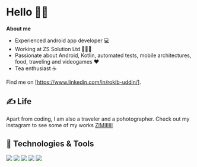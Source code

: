 # Hello 👨‍💻


 <strong>About me</strong> 
 
 * Experienced android app developer 💻 
 * Working at ZS Solution Ltd 👨‍🎨📲 
 * Passionate about Android, Kotlin, automated tests, mobile architectures, food, traveling and videogames ♥️ 
 * Tea enthusiast ☕

Find me on [https://www.linkedin.com/in/rokib-uddin/].

## &#x270d; Life

Apart from coding, I am also a traveler and a pohotographer. Check out my instagram to see some of my works [ZIMIIIIII](https://www.instagram.com/zimiiiiii/) 

## 🔧 Technologies & Tools
![](https://img.shields.io/badge/Code-Kotlin-informational?style=flat&logo=kotlin&logoColor=white&color=2bbc8a)
![](https://img.shields.io/badge/Code-java-informational?style=flat&logo=java&logoColor=white&color=2bbc8a)
![](https://img.shields.io/badge/Editor-Android_Studio-informational?style=flat&logo=android-studio&logoColor=white&color=2bbc8a)
![](https://img.shields.io/badge/OS-Linux-informational?style=flat&logo=linux&logoColor=white&color=2bbc8a)
![](https://img.shields.io/badge/Editor-IntelliJ_IDEA-informational?style=flat&logo=intellij-idea&logoColor=white&color=2bbc8a)
